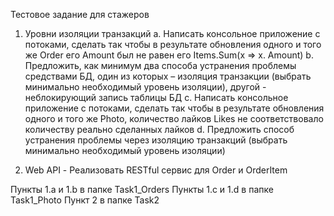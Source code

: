 ﻿Тестовое задание для стажеров

1.	Уровни изоляции транзакций
a.	Написать консольное приложение с потоками, сделать так чтобы в результате обновления одного и того же Order его Amount был не равен его Items.Sum(x => x. Amount)
b.	Предложить, как минимум два способа устранения проблемы средствами БД, один из которых – изоляция транзакции (выбрать минимально необходимый уровень изоляции), другой - неблокирующий запись таблицы БД
c.	Написать консольное приложение с потоками, сделать так чтобы в результате обновления одного и того же Photo, количество лайков Likes не соответствовало количеству реально сделанных лайков
d.	Предложить способ устранения проблемы через изоляцию транзакций (выбрать минимально необходимый уровень изоляции)
 
2.	Web API - Реализовать RESTful сервис для Order и OrderItem


Пункты 1.а и 1.b в папке Task1_Orders
Пункты 1.c и 1.d в папке Task1_Photo
Пункт 2 в папке Task2
